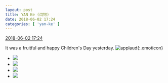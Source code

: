 ```yaml
---
layout: post
title: YAN Ke (闫钶)
date: 2018-06-02 17:24
categories: [ 'yan-ke' ]
---
```


<div class="weibo-info">
  <a href="https://weibo.com/6505423304/Gjw3TpVEn">2018-06-02 17:24</a>
</div>

It was a fruitful and happy Children's Day yesterday. ![applaud](https://img.t.sinajs.cn/t4/appstyle/expression/ext/normal/6e/2018new_guzhang_org.png){:.emoticon}

<!-- more -->

<ul class="weibo-pic-list-2">
  <li class="weibo-pic">
    <a href="http://wx2.sinaimg.cn/mw690/0076g5Mkgy1frwyjjwfm8j30u0140abs.jpg"><img src="http://wx2.sinaimg.cn/thumb150/0076g5Mkgy1frwyjjwfm8j30u0140abs.jpg"/></a>
  </li>
  <li class="weibo-pic">
    <a href="http://wx1.sinaimg.cn/mw690/0076g5Mkgy1frwyjjbin5j30u0140dhk.jpg"><img src="http://wx1.sinaimg.cn/thumb150/0076g5Mkgy1frwyjjbin5j30u0140dhk.jpg"/></a>
  </li>
  <li class="weibo-pic">
    <a href="http://wx1.sinaimg.cn/mw690/0076g5Mkgy1frwyjkgk0oj30u0140wg4.jpg"><img src="http://wx1.sinaimg.cn/thumb150/0076g5Mkgy1frwyjkgk0oj30u0140wg4.jpg"/></a>
  </li>
  <li class="weibo-pic">
    <a href="http://wx4.sinaimg.cn/mw690/0076g5Mkgy1frwyjl15unj31400u0q4y.jpg"><img src="http://wx4.sinaimg.cn/thumb150/0076g5Mkgy1frwyjl15unj31400u0q4y.jpg"/></a>
  </li>
</ul>
